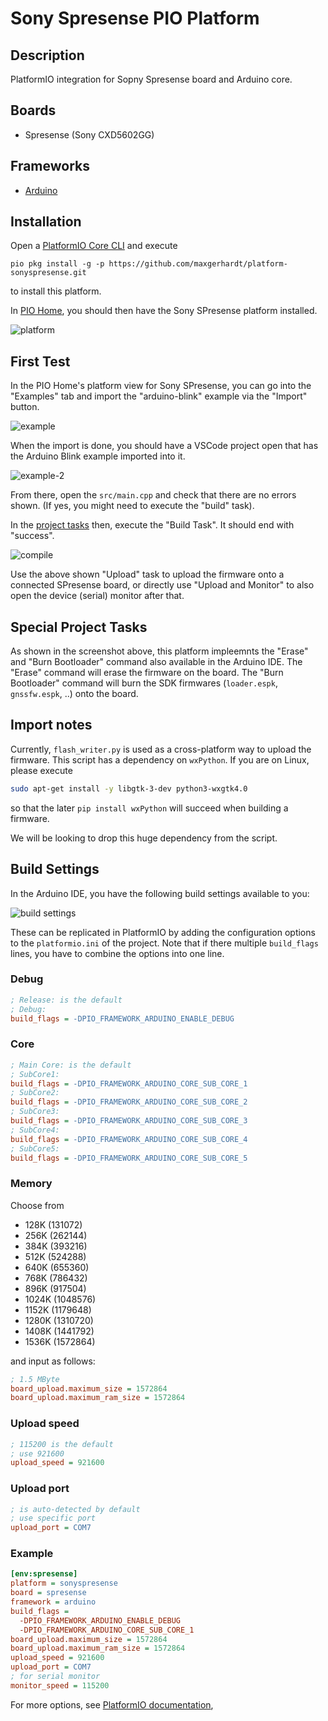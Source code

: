 # Sony Spresense PIO Platform

## Description

PlatformIO integration for Sopny Spresense board and Arduino core.

## Boards
*  Spresense (Sony CXD5602GG)

## Frameworks
* [Arduino](https://github.com/sonydevworld/spresense-arduino-compatible)

## Installation

Open a [PlatformIO Core CLI](https://docs.platformio.org/en/latest/integration/ide/vscode.html#platformio-core-cli) and execute

```
pio pkg install -g -p https://github.com/maxgerhardt/platform-sonyspresense.git
```
to install this platform.

In [PIO Home](https://docs.platformio.org/en/latest/integration/ide/vscode.html#platformio-toolbar), you should then have the Sony SPresense platform installed.

![platform](docs/platform_installed.png)

## First Test

In the PIO Home's platform view for Sony SPresense, you can go into the "Examples" tab and import the "arduino-blink" example via the "Import" button.

![example](docs/platform_examples.png)

When the import is done, you should have a VSCode project open that has the Arduino Blink example imported into it.

![example-2](docs/new_proj.png)

From there, open the `src/main.cpp` and check that there are no errors shown. (If yes, you might need to execute the "build" task).

In the [project tasks](https://docs.platformio.org/en/latest/integration/ide/vscode.html#project-tasks) then, execute the "Build Task". 
It should end with "success".

![compile](docs/proj_success.png)

Use the above shown "Upload" task to upload the firmware onto a connected SPresense board, or directly use "Upload and Monitor" to also open the device (serial) monitor after that.

## Special Project Tasks

As shown in the screenshot above, this platform impleemnts the "Erase" and "Burn Bootloader" command also available in the Arduino IDE. The "Erase" command will erase the firmware on the board. The "Burn Bootloader" command will burn the SDK firmwares (`loader.espk`, `gnssfw.espk`, ..) onto the board.

## Import notes

Currently, `flash_writer.py` is used as a cross-platform way to upload the firmware. This script has a dependency on `wxPython`. If you are on Linux, please execute
```sh
sudo apt-get install -y libgtk-3-dev python3-wxgtk4.0
```
so that the later `pip install wxPython` will succeed when building a firmware.

We will be looking to drop this huge dependency from the script.

## Build Settings

In the Arduino IDE, you have the following build settings available to you:

![build settings](docs/arduino_settings.png)

These can be replicated in PlatformIO by adding the configuration options to the `platformio.ini` of the project. Note that if there multiple `build_flags` lines, you have to combine the options into one line.

###  Debug

```ini
; Release: is the default
; Debug: 
build_flags = -DPIO_FRAMEWORK_ARDUINO_ENABLE_DEBUG
```

###  Core

```ini
; Main Core: is the default
; SubCore1:
build_flags = -DPIO_FRAMEWORK_ARDUINO_CORE_SUB_CORE_1
; SubCore2:
build_flags = -DPIO_FRAMEWORK_ARDUINO_CORE_SUB_CORE_2
; SubCore3:
build_flags = -DPIO_FRAMEWORK_ARDUINO_CORE_SUB_CORE_3
; SubCore4:
build_flags = -DPIO_FRAMEWORK_ARDUINO_CORE_SUB_CORE_4
; SubCore5:
build_flags = -DPIO_FRAMEWORK_ARDUINO_CORE_SUB_CORE_5
```

###  Memory

Choose from 
* 128K (131072)
* 256K (262144)
* 384K (393216)
* 512K (524288)
* 640K (655360)
* 768K (786432)
* 896K (917504)
* 1024K (1048576)
* 1152K (1179648)
* 1280K (1310720)
* 1408K (1441792)
* 1536K (1572864)

and input as follows:

```ini
; 1.5 MByte
board_upload.maximum_size = 1572864
board_upload.maximum_ram_size = 1572864
```
###  Upload speed

```ini
; 115200 is the default
; use 921600
upload_speed = 921600
```
###  Upload port

```ini
; is auto-detected by default
; use specific port
upload_port = COM7
```

### Example

```ini
[env:spresense]
platform = sonyspresense
board = spresense
framework = arduino
build_flags = 
  -DPIO_FRAMEWORK_ARDUINO_ENABLE_DEBUG
  -DPIO_FRAMEWORK_ARDUINO_CORE_SUB_CORE_1
board_upload.maximum_size = 1572864
board_upload.maximum_ram_size = 1572864
upload_speed = 921600
upload_port = COM7
; for serial monitor
monitor_speed = 115200
```

For more options, see [PlatformIO documentation](https://docs.platformio.org/en/latest/projectconf/section_env.html#working-env-name),
